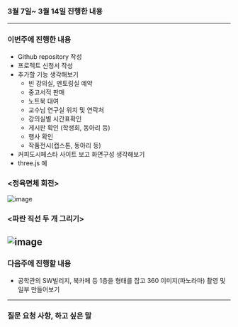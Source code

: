 ### 3월 7일~ 3월 14일 진행한 내용
---
### 이번주에 진행한 내용
* Github repository 작성
* 프로젝트 신청서 작성
* 추가할 기능 생각해보기
  - 빈 강의실, 멘토링실 예약
  - 중고서적 판매
  - 노트북 대여
  - 교수님 연구실 위치 및 연락처
  - 강의실별 시간표확인
  - 게시판 확인 (학생회, 동아리 등)
  - 행사 확인
  - 작품전시(캡스톤, 동아리 등)
* 커피도시페스타 사이트 보고 화면구성 생각해보기
* three.js 예
### <정육면체 회전>
![image](https://user-images.githubusercontent.com/92451281/161731600-34a2503f-ed27-40ec-a08e-bf7b6127e757.png)
### <파란 직선 두 개 그리기>
![image](https://user-images.githubusercontent.com/92451281/161731639-7a1755b5-a0d9-42c6-a7e6-0cbb1798dbd1.png)
---
### 다음주에 진행할 내용
* 공학관의 SW빌리지, 북카페 등 1층을 형태를 잡고 360 이미지(파노라마) 촬영 및 일부 만들어보기
---
### 질문 요청 사항, 하고 싶은 말
